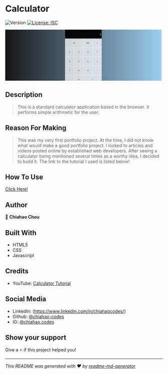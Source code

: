 # Calculator
![Version](https://img.shields.io/badge/version-1-blue.svg?cacheSeconds=2592000)
[![License: ISC](https://img.shields.io/badge/License-ISC-yellow.svg)](#)

<picture align = "center"><img alt= "calculator screenshot" src="./calculator_scrnshot.png" style = "margin-left=auto, margin-right=auto"></picture>


## Description

> This is a standard calculator application based in the browser. It performs simple arithmetic for the user.


## Reason For Making

> This was my very first portfolio project. At the time, I did not know what would make a good portfolio project.
I looked to articles and videos posted online by established web developers. After seeing a calculator being mentioned several times as a worthy idea, I decided to build it. The link to the tutorial I used is listed below!


## How To Use
[Click Here!](https://chiahao-codes.github.io/calculator/)


## Author

👤 **Chiahao Chou**


## Built With

* HTML5
* CSS
* Javascript


## Credits

* YouTube: [Calculator Tutorial](https://youtu.be/j59qQ7YWLxw)


## Social Media

* LinkedIn: (https://www.linkedin.com/in/chiahaocodes/)
* Github: [@chiahao-codes](https://github.com/chiahao-codes)
* IG: [@chiahao.codes](https://www.instagram.com/chiahao.codes/)


## Show your support
Give a ⭐️ if this project helped you!

***
_This README was generated with ❤️ by [readme-md-generator](https://github.com/kefranabg/readme-md-generator)_